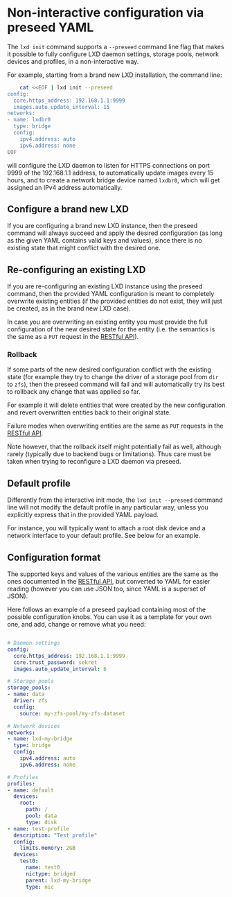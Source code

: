 # Non-interactive configuration via preseed YAML

The `lxd init` command supports a `--preseed` command line flag that
makes it possible to fully configure LXD daemon settings, storage
pools, network devices and profiles, in a non-interactive way.

For example, starting from a brand new LXD installation, the command
line:

```bash
    cat <<EOF | lxd init --preseed
config:
  core.https_address: 192.168.1.1:9999
  images.auto_update_interval: 15
networks:
- name: lxdbr0
  type: bridge
  config:
    ipv4.address: auto
    ipv6.address: none
EOF
```

will configure the LXD daemon to listen for HTTPS connections on port
9999 of the 192.168.1.1 address, to automatically update images every
15 hours, and to create a network bridge device named `lxdbr0`, which
will get assigned an IPv4 address automatically.

## Configure a brand new LXD

If you are configuring a brand new LXD instance, then the preseed
command will always succeed and apply the desired configuration (as
long as the given YAML contains valid keys and values), since there is
no existing state that might conflict with the desired one.

## Re-configuring an existing LXD

If you are re-configuring an existing LXD instance using the preseed
command, then the provided YAML configuration is meant to completely
overwrite existing entities (if the provided entities do not exist,
they will just be created, as in the brand new LXD case).

In case you are overwriting an existing entity you must provide the full
configuration of the new desired state for the entity (i.e. the semantics is
the same as a `PUT` request in the [RESTful API](rest-api.md)).

### Rollback

If some parts of the new desired configuration conflict with the
existing state (for example they try to change the driver of a storage
pool from `dir` to `zfs`), then the preseed command will fail and will
automatically try its best to rollback any change that was applied so
far.

For example it will delete entities that were created by the new
configuration and revert overwritten entities back to their original
state.

Failure modes when overwriting entities are the same as `PUT` requests
in the [RESTful API](rest-api.md).

Note however, that the rollback itself might potentially fail as well,
although rarely (typically due to backend bugs or limitations). Thus
care must be taken when trying to reconfigure a LXD daemon via
preseed.

## Default profile

Differently from the interactive init mode, the `lxd init --preseed`
command line will not modify the default profile in any particular
way, unless you explicitly express that in the provided YAML payload.

For instance, you will typically want to attach a root disk device and
a network interface to your default profile. See below for an example.

## Configuration format

The supported keys and values of the various entities are the same as
the ones documented in the [RESTful API](rest-api.md), but converted
to YAML for easier reading (however you can use JSON too, since YAML
is a superset of JSON).

Here follows an example of a preseed payload containing most of the
possible configuration knobs. You can use it as a template for your
own one, and add, change or remove what you need:

```yaml

# Daemon settings
config:
  core.https_address: 192.168.1.1:9999
  core.trust_password: sekret
  images.auto_update_interval: 6

# Storage pools
storage_pools:
- name: data
  driver: zfs
  config:
    source: my-zfs-pool/my-zfs-dataset

# Network devices
networks:
- name: lxd-my-bridge
  type: bridge
  config:
    ipv4.address: auto
    ipv6.address: none

# Profiles
profiles:
- name: default
  devices:
    root:
      path: /
      pool: data
      type: disk
- name: test-profile
  description: "Test profile"
  config:
    limits.memory: 2GB
  devices:
    test0:
      name: test0
      nictype: bridged
      parent: lxd-my-bridge
      type: nic
```
